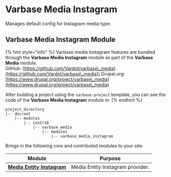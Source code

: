 # Varbase Media Instagram

Manages default config for Instagram media type.

## Varbase Media Instagram Module

{% hint style="info" %}
Varbase media Instagram features are bundled through the **Varbase Media Instagram** module as part of the **Varbase Media** module.\
GitHub: [https://github.com/Vardot/varbase\_media](https://github.com/Vardot/varbase\_media)\
Drupal.org: [https://www.drupal.org/project/varbase\_media](https://www.drupal.org/project/varbase\_media)

After building a project using the `varbase-project` template, you can see the code of the **Varbase Media Instagram** module in:
{% endhint %}

```
project_directory
|-- docroot
    |-- modules
        |-- contrib
            |-- varbase_media
                |-- modules
                    |-- varbase_media_instagram
```

Brings in the following core and contributed modules to your site:

| Module                                                                                        | Purpose                          |
| --------------------------------------------------------------------------------------------- | -------------------------------- |
| ****[**Media Entity Instagram**](https://www.drupal.org/project/media\_entity\_instagram)**** | Media Entity Instagram provider. |
